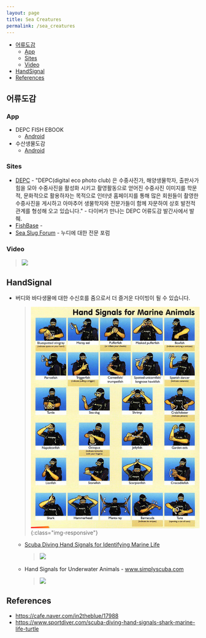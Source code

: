 ```yaml
---
layout: page
title: Sea Creatures
permalink: /sea_creatures
---
```


<!-- TOC -->

- [어류도감](#어류도감)
    - [App](#app)
    - [Sites](#sites)
    - [Video](#video)
- [HandSignal](#handsignal)
- [References](#references)

<!-- /TOC -->

## 어류도감
### App
* DEPC FISH EBOOK 
    * [Android](https://play.google.com/store/apps/details?id=depc.com.android&hl=ko)
* 수산생물도감
    * [Android](https://play.google.com/store/apps/details?id=kr.re.nfrdi.marinecreatures&hl=ko)

### Sites
* [DEPC](http://depc.nayana.kr/) - "DEPC(digital eco photo club) 은 수중사진가, 해양생물학자, 출판사가 힘을 모아 수중사진을 활성화 시키고 촬영활동으로 얻어진 수중사진 이미지를 학문적, 문화적으로 활용하자는 목적으로 인터넷 홈페이지를 통해 많은 회원들이 촬영한 수중사진을 게시하고 아마추어 생물학자와 전문가들이 함께 자문하여 상호 발전적 관계를 형성해 오고 있습니다." - 다이버가 만나는 DEPC 어류도감 발간사에서 발췌.
* [FishBase](http://www.fishbase.org) - 
* [Sea Slug Forum](http://www.seaslugforum.net) - 누디에 대한 전문 포럼

### Video
> [![](https://img.youtube.com/vi/9-hOU2khW28/0.jpg)](https://www.youtube.com/watch?v=9-hOU2khW28)

## HandSignal
* 버디와 바다생물에 대한 수신호를 줌으로서 더 즐거운 다이빙이 될 수 있습니다.
    > ![hand_signals_for_marine_animals](/assets/img/hand_signals_for_marine_animals.png){:class="img-responsive"}
    * [Scuba Diving Hand Signals for Identifying Marine Life](https://www.sportdiver.com/scuba-diving-hand-signals-shark-marine-life-turtle)
        > [![](http://img.youtube.com/vi/_UrGqpr8bOY/0.jpg)](http://www.youtube.com/watch?v=_UrGqpr8bOY)
    * Hand Signals for Underwater Animals - www.simplyscuba.com
        > [![](https://img.youtube.com/vi/Ztzp2Tphz7U/0.jpg)](https://www.youtube.com/watch?v=Ztzp2Tphz7U)

## References
* https://cafe.naver.com/in2theblue/17988
* https://www.sportdiver.com/scuba-diving-hand-signals-shark-marine-life-turtle